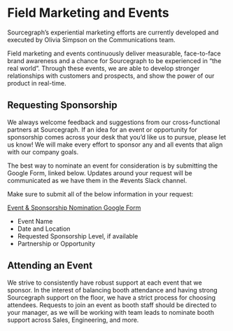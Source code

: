 # Field Marketing and Events

Sourcegraph’s experiential marketing efforts are currently developed and executed by Olivia Simpson on the Communications team.

Field marketing and events continuously deliver measurable, face-to-face brand awareness and a chance for Sourcegraph to be experienced in “the real world”. Through these events, we are able to develop stronger relationships with customers and prospects, and show the power of our product in real-time.

## Requesting Sponsorship

We always welcome feedback and suggestions from our cross-functional partners at Sourcegraph. If an idea for an event or opportunity for sponsorship comes across your desk that you’d like us to pursue, please let us know! We will make every effort to sponsor any and all events that align with our company goals.

The best way to nominate an event for consideration is by submitting the Google Form, linked below. Updates around your request will be communicated as we have them in the #events Slack channel.

Make sure to submit all of the below information in your request:

[Event & Sponsorship Nomination Google Form](https://docs.google.com/forms/d/130MnM0-HCWIPafWlHEV-h-T9Sb06OLQJ3oM4gdBIPwM/prefill)

- Event Name
- Date and Location
- Requested Sponsorship Level, if available
- Partnership or Opportunity

## Attending an Event

We strive to consistently have robust support at each event that we sponsor. In the interest of balancing booth attendance and having strong Sourcegraph support on the floor, we have a strict process for choosing attendees. Requests to join an event as booth staff should be directed to your manager, as we will be working with team leads to nominate booth support across Sales, Engineering, and more.
